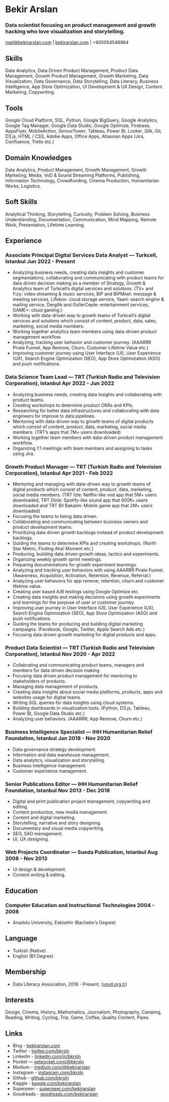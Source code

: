 # Bekir Arslan

### Data scientist focusing on product management and growth hacking who love visualization and storytelling.

<mail@bekirarslan.com> | [bekirarslan.com](bekirarslan.com ) | +905054548964

## Skills
Data Analytics, Data Driven Product Management, Product Data Management, Growth Product Management, Growth Marketing, Data Visualization, Data Governance, Data Storytelling, Data Literacy, Business Intelligence, App Store Optimization, UI Development & UX Design, Content Marketing, Copywriting.

## Tools
Google Cloud Platform, SQL, Python, Google BigQuery, Google Analytics, Google Tag Manager, Google Data Studio, Google Optimize, Firebase, AppsFlyer, MobileAction, SensorTower, Tableau, Power BI, Looker, Qlik, Git, D3.js, HTML / CSS, Adobe Apps, Office Apps, Atlassian Apps (Jira, Confluence, Trello etc.)

## Domain Knowledges
Data Analytics, Product Management, Growth Management, Growth Marketing, Media, VoD & Sound Streaming Platforms, Publishing, Information Technology, Crowdfunding, Cinema Production, Humanitarian Works, Logistics.

## Soft Skills
Analytical Thinking, Storytelling, Curiosity, Problem Solving, Business Understanding, Documentation, Communication, Mind Mapping, Remote Work, Presentation, Lifetime Learning.

## Experience

### <span>Associate Principal Digital Services Data Analyst — Turkcell, Istanbul</span> <span>Jun 2022 - Present</span>

- Analyzing business needs, creating data insights and customer segmentations, collaborating and communicating with product teams for data driven decision making as a member of Strategy, Growth & Analytics team of Turkcell’s digital services and solutions. (TV+ and Fizy: video streaming & music services, BiP and BiPMeet: message & meeting services, Lifebox: cloud storage service, Yaani: search engine & mailing service, Dergilik and GollerCepte: entertainment services, GAME+: cloud gaming.)
- Working with data-driven way to growth teams of Turkcell’s digital services and solutions which consist of content, product, data, sales, marketing, social media members.
- Working together analytics team members using data-driven product management workflow.
- Analyzing, tracking user behavior and customer journey. (AAARRR Pirate Funnel, App Remove, Churn, Customer Lifetime Value etc.)
- Improving customer journey using User Interface (UI), User Experience (UX), Search Engine Optimization (SEO), App Store Optimization (ASO) and push notifications.

### <span>Data Science Team Lead — TRT (Turkish Radio and Television Corporation), Istanbul</span> <span>Apr 2022 - Jun 2022</span>

- Analyzing business needs, creating data insights and collaborating with product teams.
- Creating workshops to determine product OKRs and KPIs.
- Researching for better data infrastructures and collaborating with data engineers for improve to data pipelines.
- Mentoring with data-driven way to growth teams of digital products which consist of content, product, data, marketing, social media members. (TRT’s apps that 7M+ users downloaded)
- Working together team members with data-driven product management workflow.
- Organizing 1:1 meetings with team members and assigning to tasks using Jira.

### <span>Growth Product Manager — TRT (Turkish Radio and Television Corporation), Istanbul</span> <span>Apr 2021 - Feb 2022</span>

- Mentoring and managing with data-driven way to growth teams of digital products which consist of content, product, data, marketing, social media members. (TRT İzle: Netflix-like vod app that 5M+ users downloaded, TRT Dinle: Spotify-like sound app that 600K+ users downloaded and TRT Bil Bakalım: Mobile game app that 2M+ users downloaded)
- Focusing the teams to being data driven.
- Collaborating and communicating between business owners and product development teams.
- Prioritizing data driven growth backlogs instead of product development backlogs.
- Guiding the teams to determine KPIs and creating workshops. (North Star Metric, Finding Aha! Moment etc.)
- Producing, building data driven growth ideas, tactics and experiments.
- Organizing weekly growth sprint meetings.
- Preparing documentations for growth experiment learnings.
- Analyzing and tracking user behaviors with using AAARRR Pirate Funnel. (Awareness, Acquisition, Activation, Retention, Revenue, Referral.)
- Analyzing user behaviors for app remove, retention, churn and customer lifetime value.
- Creating user based A/B testings using Google Optimize etc.
- Creating data insights and making decisions using growth experiments and learnings for the purpose of user or customer journey.
- Improving user journey in User Interface (UI), User Experience (UX), Search Engine Optimization (SEO), App Store Optimization (ASO) and push notifications.
- Guiding the teams for producing and building digital marketing campaigns. (Facebook, Google, Twitter, Apple Search Ads etc.)
- Focusing data driven growth marketing for digital products and apps.

### <span>Product Data Scientist — TRT (Turkish Radio and Television Corporation), Istanbul</span> <span>Nov 2020 - Apr 2022</span>

- Collabrating and communicating product teams, managers and members for data driven decision making.
- Focusing data driven product management for mentoring to stakeholders of products.
- Managing data management of products.
- Creating data insights about social media platforms, products, apps and websites usage for digital teams.
- Writing SQL queries for data insights using cloud systems.
- Building dashboards in visualization tools. (Python, D3.js, Tableau, Power BI, Google Data Studio etc.)
- Analyzing user behaviors. (AAARRR, App Remove, Churn etc.)

### <span>Business Intelligence Specialist — IHH Humanitarian Relief Foundation, Istanbul</span> <span>Jan 2018 - Nov 2020</span>

- Data governance strategy development.
- Information and data warehouse management.
- Data analytics, visualization and storytelling.
- Business intelligence management.
- Customer experience management.

### <span>Senior Publications Editor — IHH Humanitarian Relief Foundation, Istanbul</span> <span>Nov 2013 - Dec 2018</span>

- Digital and print publication project management, copywriting and editing.
- Content production, new media management.
- Content and digital marketing.
- Storytelling, narrative and story designing.
- Documentary and visual media copywriting.
- SEO, SAO management.
- UI, UX designing.

### <span>Web Projects Coordinator — Sueda Publication, Istanbul</span> <span>Aug 2008 - Nov 2013</span>

- UI design & development.
- Content writing & editing.

## Education

### <span>Computer Education and Instructional Technologies</span> <span>2004 - 2008</span>

- Anadolu University, Eskisehir (Bachelor’s Degree)

## Language

- Turkish (Native) 
- English (B1 Degree)

## Membership

- Data Literacy Association, 2019 - Present, ([voyd.org.tr](voyd.org.tr))

## Interests

Design, Cinema, History, Mathematics, Journalism, Photography, Camping, Reading, Writing, Cycling, Trip, Game, Coffee, Quality Content, Pipes.

## Links

- Blog - [bekirarslan.com](bekirarslan.com )
- Twitter - [twitter.com/bkrsln](twitter.com/bkrsln ) 
- Linkedin - [linkedin.com/in/bkrsln](linkedin.com/in/bkrsln )
- Pocket — [getpocket.com/@bkrsln](getpocket.com/@bkrsln )
- Medium - [medium.com/@bekirarslan](medium.com/@bekirarslan )
- Instagram - [instagram.com/bkrsln](instagram.com/bkrsln ) 
- Github - [github.com/bkrsln](github.com/bkrsln )
- Kaggle - [kaggle.com/bekirarslan](kaggle.com/bekirarslan )
- Superpeer - [superpeer.com/bekirarslan](superpeer.com/bekirarslan )
- Goodreads - [goodreads.com/bekirarslan](goodreads.com/bekirarslan )